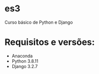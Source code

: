 # es3
Curso básico de Python e Django

# Requisitos e versões:
- Anaconda
- Python 3.8.11
- Django 3.2.7
